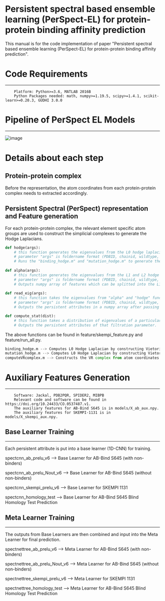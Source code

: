 # Persistent spectral based ensemble learning (PerSpect-EL) for protein-protein binding affinity prediction

This manual is for the code implementation of paper "Persistent spectral based ensemble learning (PerSpect-EL) for protein-protein binding affinity prediction".

# Code Requirements
---
        Platform: Python>=3.6, MATLAB 2016B
        Python Packages needed: math, numpy>=1.19.5, scipy>=1.4.1, scikit-learn>=0.20.3, GUDHI 3.0.0
        
# Pipeline of PerSpect EL Models
---
![image](https://user-images.githubusercontent.com/32187437/147686016-da8e2f85-7de9-47c1-b7a5-8cabb1a4635b.png)

# Details about each step

## Protein-protein complex
Before the representation, the atom coordinates from each protein-protein complex needs to extracted accordingly.  

## Persistent Spectral (PerSpect) representation and Feature generation

For each protein-protein complex, the relevant element specific atom groups are used to construct the simplicial complexes to generate the Hodge Laplacians. 
```python
def hodge(args):
    # this function generates the eigenvalues from the L0 hodge laplacians in wild and mutation types from Vietoris Rips Complexes. 
    # parameter "args" is foldername format (PDBID, chainid, wildtype, resid, mutanttype) e.g. (1AK4 D A 488 G)
    # Runs the "binding_hodge.m" and "mutation_hodge.m" to generate the hodge laplacians for each complex. 
    
def alpha(args):
    # this function generates the eigenvalues from the L1 and L2 hodge laplacians in wild and mutation types from alpha complexes.
    # parameter "args" is foldername format (PDBID, chainid, wildtype, resid, mutanttype) e.g. (1AK4 D A 488 G)
    # Outputs numpy array of features which can be splitted into the L1 and L2 pers
 
def read_eig(args):
    # this function takes the eigenvalues from "alpha" and "hodge" functions and compute the persistent spectral attributes. 
    # parameter "args" is foldername format (PDBID, chainid, wildtype, resid, mutanttype) e.g. (1AK4 D A 488 G)
    # Outputs the persistent attributes in a numpy array after passing through the subfunction "compute_stat"

def compute_stat(dist):
    # this function takes a distribution of eigenvalues of a particular filtration parameter and computes the persistent spectral attributes. 
    # Outputs the persistent attributes of that filtration parameter. 
```
The above functions can be found in feature/skempi_feature.py and feature/run_all.py.

```python
binding_hodge.m --> Computes L0 Hodge Laplacian by constructing Vietoris Rips Complex from the atom coordinates between the binding sites. 
mutation_hodge.m --> Computes L0 Hodge Laplacian by constructing Vietoris Rips Complex from the atom coordinates between the mutation site and its neighborhood.
computeVRcomplex.m --> Constructs the VR complex from atom coordinates.
```

# Auxiliary Features Generation
---     
        Software: Jackal, PDB2PQR, SPIDER2, MIBPB
        Relevant code and software can be found in https://doi.org/10.24433/CO.0537487.v1. 
        The auxiliary features for AB-Bind S645 is in models/X_ab_aux.npy.
        The auxiliary features for SKEMPI-1131 is in models/X_skempi_aux.npy.

## Base Learner Training
---
Each persistent attribute is put into a base learner (1D-CNN) for training. 

  spectcnn_ab_prelu_v6 --> Base Learner for AB-Bind S645 (with non-binders)
  
  spectcnn_ab_prelu_Nout_v6 --> Base Learner for AB-Bind S645 (without non-binders)
  
  spectcnn_skempi_prelu_v6 --> Base Learner for SKEMPI 1131
  
  spectcnn_homology_test --> Base Learner for AB-Bind S645 Blind Homology Test Prediction
  
## Meta Learner Training 
--- 
The outputs from Base Learners are then combined and input into the Meta Learner for final prediction. 

  spectnettree_ab_prelu_v6 --> Meta Learner for AB-Bind S645 (with non-binders)
  
  spectnettree_ab_prelu_Nout_v6 --> Meta Learner for AB-Bind S645 (without non-binders)
  
  spectnettree_skempi_prelu_v6 --> Meta Learner for SKEMPI 1131
  
  spectnettree_homology_test --> Meta Learner for AB-Bind S645 Blind Homology Test Prediction

